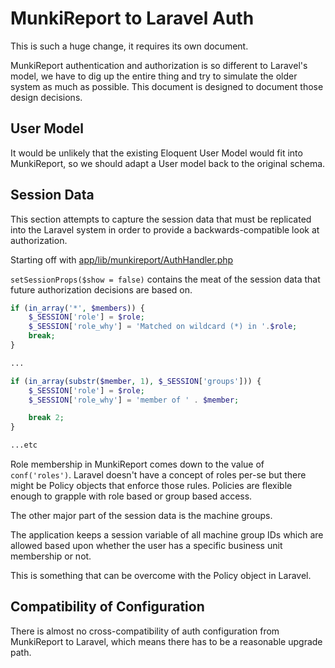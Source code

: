 # MunkiReport to Laravel Auth #

This is such a huge change, it requires its own document.

MunkiReport authentication and authorization is so different to Laravel's model, we have to dig up
the entire thing and try to simulate the older system as much as possible. This document is designed to 
document those design decisions.

## User Model ##

It would be unlikely that the existing Eloquent User Model would fit into MunkiReport, so we should adapt
a User model back to the original schema.

## Session Data ##

This section attempts to capture the session data that must be replicated into the Laravel system in order to
provide a backwards-compatible look at authorization.

Starting off with [app/lib/munkireport/AuthHandler.php](../../app/lib/munkireport/AuthHandler.php)

`setSessionProps($show = false)` contains the meat of the session data that future authorization decisions
are based on.

```php
if (in_array('*', $members)) {
    $_SESSION['role'] = $role;
    $_SESSION['role_why'] = 'Matched on wildcard (*) in '.$role;
    break;
}

...

if (in_array(substr($member, 1), $_SESSION['groups'])) {
    $_SESSION['role'] = $role;
    $_SESSION['role_why'] = 'member of ' . $member;

    break 2;
}

...etc
```

Role membership in MunkiReport comes down to the value of `conf('roles')`. Laravel doesn't have a concept of
roles per-se but there might be Policy objects that enforce those rules. Policies are flexible enough to grapple
with role based or group based access.

The other major part of the session data is the machine groups.

The application keeps a session variable of all machine group IDs which are allowed based upon whether the
user has a specific business unit membership or not.

This is something that can be overcome with the Policy object in Laravel.

## Compatibility of Configuration ##

There is almost no cross-compatibility of auth configuration from MunkiReport to Laravel, which means
there has to be a reasonable upgrade path.


